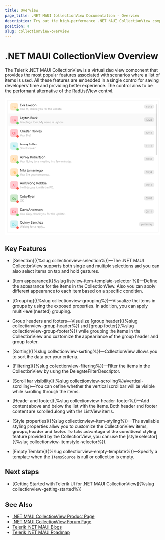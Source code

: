 ```yaml
---
title: Overview
page_title: .NET MAUI CollectionView Documentation - Overview
description: Try out the high-performance .NET MAUI CollectionView component featuring data binding, filtering, sorting, grouping, and much more.
position: 0
slug: collectionview-overview
---
```


# .NET MAUI CollectionView Overview

The Telerik .NET MAUI CollectionView is a virtualizing view component that provides the most popular features associated with scenarios where a list of items is used. All these features are embedded in a single control for saving developers' time and providing better experience. The control aims to be the performant alternative of the RadListView control. 

![.NET MAUI CollectionView Overview](images/collectionview-overview.png "Telerik .NET MAUI CollectionView")

## Key Features

* [Selection]({%slug collectionview-selection%})&mdash;The .NET MAUI CollectionView supports both single and multiple selections and you can also select items on tap and hold gestures.

* [Item appearance]({%slug listview-item-template-selector %})&mdash;Define the appearance for the items in the CollectionView. Also you can apply different appearance to each item based on a specific condition. 
 
* [Grouping]({%slug collectionview-grouping%})&mdash;Visualize the items in groups by using the exposed properties. In addition, you can apply multi-level(nested) grouping.

* Group headers and footers&mdash;Visualize [group header]({%slug collectionview-group-header%}) and [group footer]({%slug collectionview-group-footer%}) while grouping the items in the CollectionView and cuztomize the appeariance of the group header and group footer.

* [Sorting]({%slug collectionview-sorting%})&mdash;CollectionView allows you to sort the data per your criteria.

* [Filtering]({%slug collectionview-filtering%})&mdash;Filter the items in the CollectionView by using the DelegateFilterDescriptor.

* [Scroll bar visibility]({%slug collectionview-scrolling%}#vertical-scrolling)&mdash;You can define whether the vertical scrollbar will be visible while scrolling through the items. 

* [Header and footer]({%slug collectionview-header-footer%})&mdash;Add content above and below the list with the items. Both header and footer content are scrolled along with the ListView items.

* [Style properties]({%slug collectionview-item-styling%})&mdash;The available styling properties allow you to customize the CollectionView items, groups, header and footer. To take advantage of the conditional styling feature provided by the CollectionView, you can use the [style selector]({%slug collectionview-itemstyle-selector%}).

* [Empty Temlate]({%slug collectionview-empty-template%})&mdash;Specify a template when the `ItemsSource` is null or collection is empty.

## Next steps

- [Getting Started with Telerik UI for .NET MAUI CollectionView]({%slug collectionview-getting-started%})

## See Also

- [.NET MAUI CollectionView Product Page](https://www.telerik.com/maui-ui/collectionview)
- [.NET MAUI CollectionView Forum Page](https://www.telerik.com/forums/maui?tagId=1829)
- [Telerik .NET MAUI Blogs](https://www.telerik.com/blogs/mobile-net-maui)
- [Telerik .NET MAUI Roadmap](https://www.telerik.com/support/whats-new/maui-ui/roadmap)